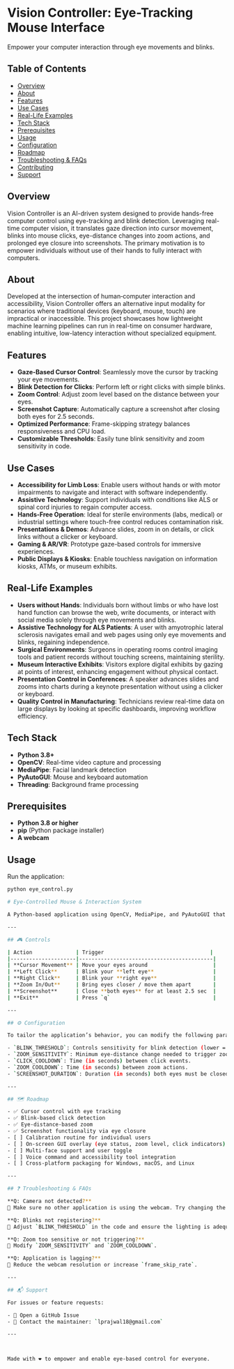 # Vision Controller: Eye-Tracking Mouse Interface

Empower your computer interaction through eye movements and blinks.

## Table of Contents
- [Overview](#overview)
- [About](#about)
- [Features](#features)
- [Use Cases](#use-cases)
- [Real-Life Examples](#real-life-examples)
- [Tech Stack](#tech-stack)
- [Prerequisites](#prerequisites)
- [Usage](#usage)
- [Configuration](#configuration)
- [Roadmap](#roadmap)
- [Troubleshooting & FAQs](#troubleshooting--faqs)
- [Contributing](#contributing)
- [Support](#support)

## Overview
Vision Controller is an AI-driven system designed to provide hands-free computer control using eye-tracking and blink detection. Leveraging real-time computer vision, it translates gaze direction into cursor movement, blinks into mouse clicks, eye-distance changes into zoom actions, and prolonged eye closure into screenshots. The primary motivation is to empower individuals without use of their hands to fully interact with computers.

## About
Developed at the intersection of human‑computer interaction and accessibility, Vision Controller offers an alternative input modality for scenarios where traditional devices (keyboard, mouse, touch) are impractical or inaccessible. This project showcases how lightweight machine learning pipelines can run in real-time on consumer hardware, enabling intuitive, low-latency interaction without specialized equipment.

## Features
- **Gaze-Based Cursor Control**: Seamlessly move the cursor by tracking your eye movements.
- **Blink Detection for Clicks**: Perform left or right clicks with simple blinks.
- **Zoom Control**: Adjust zoom level based on the distance between your eyes.
- **Screenshot Capture**: Automatically capture a screenshot after closing both eyes for 2.5 seconds.
- **Optimized Performance**: Frame-skipping strategy balances responsiveness and CPU load.
- **Customizable Thresholds**: Easily tune blink sensitivity and zoom sensitivity in code.

## Use Cases
- **Accessibility for Limb Loss**: Enable users without hands or with motor impairments to navigate and interact with software independently.
- **Assistive Technology**: Support individuals with conditions like ALS or spinal cord injuries to regain computer access.
- **Hands-Free Operation**: Ideal for sterile environments (labs, medical) or industrial settings where touch-free control reduces contamination risk.
- **Presentations & Demos**: Advance slides, zoom in on details, or click links without a clicker or keyboard.
- **Gaming & AR/VR**: Prototype gaze-based controls for immersive experiences.
- **Public Displays & Kiosks**: Enable touchless navigation on information kiosks, ATMs, or museum exhibits.

## Real-Life Examples
- **Users without Hands**: Individuals born without limbs or who have lost hand function can browse the web, write documents, or interact with social media solely through eye movements and blinks.
- **Assistive Technology for ALS Patients**: A user with amyotrophic lateral sclerosis navigates email and web pages using only eye movements and blinks, regaining independence.
- **Surgical Environments**: Surgeons in operating rooms control imaging tools and patient records without touching screens, maintaining sterility.
- **Museum Interactive Exhibits**: Visitors explore digital exhibits by gazing at points of interest, enhancing engagement without physical contact.
- **Presentation Control in Conferences**: A speaker advances slides and zooms into charts during a keynote presentation without using a clicker or keyboard.
- **Quality Control in Manufacturing**: Technicians review real-time data on large displays by looking at specific dashboards, improving workflow efficiency.

## Tech Stack
- **Python 3.8+**
- **OpenCV**: Real-time video capture and processing
- **MediaPipe**: Facial landmark detection
- **PyAutoGUI**: Mouse and keyboard automation
- **Threading**: Background frame processing

## Prerequisites
- **Python 3.8 or higher**
- **pip** (Python package installer)
- **A webcam**

## Usage
Run the application:

```bash
python eye_control.py

# Eye-Controlled Mouse & Interaction System

A Python-based application using OpenCV, MediaPipe, and PyAutoGUI that enables users to control their computer using only their eye movements and gestures — designed for accessibility and hands-free interaction.

---

## 🎮 Controls

| Action              | Trigger                                  |
|---------------------|-------------------------------------------|
| **Cursor Movement** | Move your eyes around                     |
| **Left Click**      | Blink your **left eye**                   |
| **Right Click**     | Blink your **right eye**                  |
| **Zoom In/Out**     | Bring eyes closer / move them apart       |
| **Screenshot**      | Close **both eyes** for at least 2.5 sec  |
| **Exit**            | Press `q`                                 |

---

## ⚙️ Configuration

To tailor the application’s behavior, you can modify the following parameters in `eye_control.py`:

- `BLINK_THRESHOLD`: Controls sensitivity for blink detection (lower = more sensitive).
- `ZOOM_SENSITIVITY`: Minimum eye-distance change needed to trigger zoom.
- `CLICK_COOLDOWN`: Time (in seconds) between click events.
- `ZOOM_COOLDOWN`: Time (in seconds) between zoom actions.
- `SCREENSHOT_DURATION`: Duration (in seconds) both eyes must be closed for a screenshot to trigger.

---

## 🗺️ Roadmap

- ✅ Cursor control with eye tracking
- ✅ Blink-based click detection
- ✅ Eye-distance-based zoom
- ✅ Screenshot functionality via eye closure
- [ ] Calibration routine for individual users
- [ ] On-screen GUI overlay (eye status, zoom level, click indicators)
- [ ] Multi-face support and user toggle
- [ ] Voice command and accessibility tool integration
- [ ] Cross-platform packaging for Windows, macOS, and Linux

---

## ❓ Troubleshooting & FAQs

**Q: Camera not detected?**  
🔧 Make sure no other application is using the webcam. Try changing the index in `cv2.VideoCapture(0)` to `1`, `2`, etc.

**Q: Blinks not registering?**  
🔧 Adjust `BLINK_THRESHOLD` in the code and ensure the lighting is adequate.

**Q: Zoom too sensitive or not triggering?**  
🔧 Modify `ZOOM_SENSITIVITY` and `ZOOM_COOLDOWN`.

**Q: Application is lagging?**  
🔧 Reduce the webcam resolution or increase `frame_skip_rate`.

---

## 📬 Support

For issues or feature requests:

- 📌 Open a GitHub Issue
- 📧 Contact the maintainer: `lprajwal18@gmail.com`

---



Made with ❤️ to empower and enable eye-based control for everyone.

